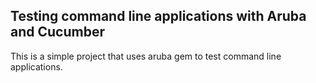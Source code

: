 ## Testing command line applications with Aruba and Cucumber

This is a  simple project that uses aruba gem to test command line applications.
